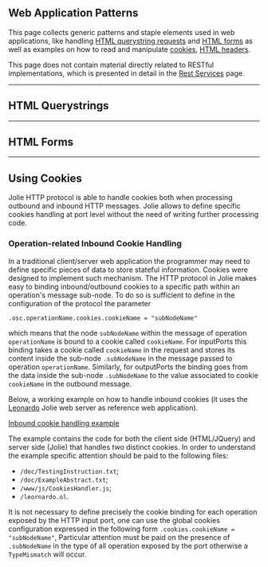 ## Web Application Patterns

This page collects generic patterns and staple elements used in web applications, like handling [HTML querystring requests](#!documentation/web_applications/web_application_patterns.html#HTML_querystrings) and [HTML forms](#!documentation/web_applications/web_application_patterns.html#HTML_forms) as well as examples on how to read and manipulate [cookies](#!documentation/web_applications/web_application_patterns.html#using_cookies), [HTML headers](#!documentation/web_applications/web_application_patterns.html#HTML_headers). 

This page does not contain material directly related to RESTful implementations, which is presented in detail in the [Rest Services](#!documentation/rest_services/rest_services.html) page.


---

## HTML Querystrings



---

## HTML Forms


---

## Using Cookies

Jolie HTTP protocol is able to handle cookies both when processing outbound and inbound HTTP messages. Jolie allows to define specific cookies handling at port level without the need of writing further processing code. 

### Operation-related Inbound Cookie Handling

In a traditional client/server web application the programmer may need to define specific pieces of data to store stateful information. Cookies were designed to implement such mechanism. The HTTP protocol in Jolie makes easy to binding inbound/outbound cookies to a specific path within an operation's message sub-node. To do so is sufficient to define in the configuration of the protocol the parameter

`.osc.operationName.cookies.cookieName = "subNodeName"`

which means that the node `subNodeName` within the message of operation `operationName` is bound to a cookie called `cookieName`. For inputPorts this binding takes a cookie called `cookieName` in the request and stores its content inside the sub-node `.subNodeName` in the message passed to operation `operationName`. Similarly, for outputPorts the binding goes from the data inside the sub-node `.subNodeName` to the value associated to cookie `cookieName` in the outbound message. 

Below, a working example on how to handle inbound cookies (it uses the [Leonardo](#!documentation/web_applications/leonardo.html) Jolie web server as reference web application).

<div class="download"><a href="documentation/web_applications/code/cookie_server_code.zip">Inbound cookie handling example</a></div>

The example contains the code for both the client side (HTML/JQuery) and server side (Jolie) that handles two distinct cookies. In order to understand the example specific attention should be paid to the following files:

* `/doc/TestingInstruction.txt`;
* `/doc/ExampleAbstract.txt`;
* `/www/js/CookiesHandler.js`;
* `/leornardo.ol`.

It is not necessary to define precisely the cookie binding for each operation exposed by the HTTP input port, one can use the global cookies configuration expressed in the following form  `.cookies.cookieName = "subNodeName"`, Particular attention must be paid on the presence of `.subNodeName` in the type of all operation exposed by the port otherwise a `TypeMismatch` will occur.